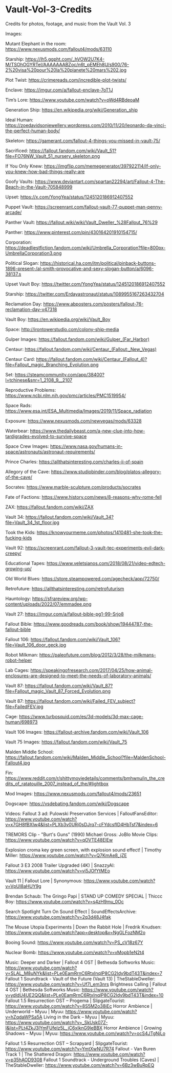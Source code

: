 # Vault-Vol-3-Credits
Credits for photos, footage, and music from the Vault Vol. 3

Images:

Mutant Elephant in the room: https://www.nexusmods.com/fallout4/mods/63110

Starship: https://lh5.ggpht.com/_hVOW2U7K4-M/TSOhOGYRTeI/AAAAAAABZoc/n6t_pEMEh8U/s900/76-2%20visa%20pour%20la%20planete%20mars%202.jpg

Plot Twist: https://crimereads.com/incredible-plot-twists/

Enclave: https://imgur.com/a/fallout-enclave-7oT1J

Tim’s Lore: https://www.youtube.com/watch?v=oWd4RBdeoaM

Generation Ship: https://en.wikipedia.org/wiki/Generation_ship

Ideal Human: https://zoedavidsonjewellery.wordpress.com/2010/11/20/leonardo-da-vinci-the-perfect-human-body/

Skeleton: https://gamerant.com/fallout-4-things-you-missed-in-vault-75/

Sacrificed: https://fallout.fandom.com/wiki/Vault_51?file=FO76NW_Vault_51_nursery_skeleton.png

If You Only Knew: https://imgflip.com/memegenerator/397922114/If-only-you-knew-how-bad-things-really-are

Goofy Vaults: https://www.deviantart.com/spartan22294/art/Fallout-4-The-Beach-in-the-Vault-705848999

Upset: https://x.com/YongYea/status/1245120186912407552

Puppet Vault: https://screenrant.com/fallout-vault-77-puppet-man-penny-arcade/

Panther Vault: https://fallout.wiki/wiki/Vault_Dweller_%28Fallout_76%29

Panther: https://www.pinterest.com/pin/430164201910154715/

Corporation: https://deadliestfiction.fandom.com/wiki/Umbrella_Corporation?file=800px-UmbrellaCorporation3.png

Political Slogan: https://historical.ha.com/itm/political/pinback-buttons-1896-present-/al-smith-provocative-and-sexy-slogan-button/a/6096-38137.s	

Upset Vault Boy: https://twitter.com/YongYea/status/1245120186912407552

Starship: https://twitter.com/Erdayastronaut/status/1089955167263432704

Reclamation Day: https://www.abposters.com/posters/fallout-76-reclamation-day-v47318

Vault Boy: https://en.wikipedia.org/wiki/Vault_Boy

Space: http://irontowerstudio.com/colony-ship-media

Gulper Images: https://fallout.fandom.com/wiki/Gulper_(Far_Harbor)

Centaur: https://fallout.fandom.com/wiki/Centaur_(Fallout:_New_Vegas)

Centaur Card: https://fallout.fandom.com/wiki/Centaur_(Fallout_4)?file=Fallout_magic_Branching_Evolution.png

Set: https://steamcommunity.com/app/38400?l=tchinese&snr=1_2108_9__2107

Reproductive Problems: https://www.ncbi.nlm.nih.gov/pmc/articles/PMC1519954/

Space Rads: https://www.esa.int/ESA_Multimedia/Images/2019/11/Space_radiation

Exposure: https://www.nexusmods.com/newvegas/mods/63328

Waterbear: https://www.thedailybeast.com/a-new-clue-into-how-tardigrades-evolved-to-survive-space

Space Crew Images: https://www.nasa.gov/humans-in-space/astronauts/astronaut-requirements/

Prince Charles: https://allthatsinteresting.com/charles-ii-of-spain

Allegory of the Cave: https://www.studiobinder.com/blog/platos-allegory-of-the-cave/

Socrates: https://www.marble-sculpture.com/products/socrates

Fate of Factions: https://www.history.com/news/8-reasons-why-rome-fell

ZAX: https://fallout.fandom.com/wiki/ZAX

Vault 34: https://fallout.fandom.com/wiki/Vault_34?file=Vault_34_1st_floor.jpg

Took the Kids: https://knowyourmeme.com/photos/1410481-she-took-the-fucking-kids

Vault 92: https://screenrant.com/fallout-3-vault-tec-experiments-evil-dark-creepy/

Educational Tapes: https://www.veletsianos.com/2018/08/21/video-edtech-growing-up/

Old World Blues: https://store.steampowered.com/agecheck/app/72750/

Retrofuture: https://allthatsinteresting.com/retrofuturism

Hauntology: https://sfrareview.org/wp-content/uploads/2022/07/emmadee.png

Vault 27: https://imgur.com/a/fallout-bible-pg1-99-Srjo8

Fallout Bible: https://www.goodreads.com/book/show/19444787-the-fallout-bible

Fallout 106: https://fallout.fandom.com/wiki/Vault_106?file=Vault_106_door_geck.jpg

Robot Milkman: https://paleofuture.com/blog/2012/3/28/the-milkmans-robot-helper

Lab Cages: https://speakingofresearch.com/2017/04/25/how-animal-enclosures-are-designed-to-meet-the-needs-of-laboratory-animals/

Vault 87: https://fallout.fandom.com/wiki/Vault_87?file=Fallout_magic_Vault_87_Forced_Evolution.png

Vault 87: https://fallout.fandom.com/wiki/Failed_FEV_subject?file=FailedFEV.jpg

Cage: https://www.turbosquid.com/es/3d-models/3d-max-cage-human/698973

Vault 106 Images: https://fallout-archive.fandom.com/wiki/Vault_106

Vault 75 Images: https://fallout.fandom.com/wiki/Vault_75

Malden Middle School: https://fallout.fandom.com/wiki/Malden_Middle_School?file=MaldenSchool-Fallout4.jpg

Fin: https://www.reddit.com/r/shittymoviedetails/comments/bmhwnu/in_the_credits_of_ratatouille_2007_instead_of_the/#lightbox

Mod Images: https://www.nexusmods.com/fallout4/mods/23651

Dogscape: https://vsdebating.fandom.com/wiki/Dogscape

Videos:
Fallout 3 ad: Pulowski Preservation Services | FalloutFansEditor: https://www.youtube.com/watch?v=x7GH8fBXIw4&list=PLXb3v0URj0sDJrq7-cFYdcsfID4HbTsf7&index=6

TREMORS Clip - "Burt's Guns" (1990) Michael Gross: JoBlo Movie Clips: https://www.youtube.com/watch?v=qOVTE48ElEw

Explosion croma key green screen, with explosion sound effect! | 
Timothy Miller: https://www.youtube.com/watch?v=Q7KmAe8_jZE

Fallout 3 E3 2008 Trailer Upgraded (4K) | SnazzyAI: https://www.youtube.com/watch?v=vj5JOfYtMEo

Vault 11 | Fallout Lore | Synonymous: https://www.youtube.com/watch?v=VpUI8aHUY9g

Brendan Schaub: The Gringo Papi | STAND UP COMEDY SPECIAL | Thiccc Boy: 
https://www.youtube.com/watch?v=s4zH9mu_0Oc

Search Spotlight Turn On Sound Effect | SoundEffectsArchive: https://www.youtube.com/watch?v=2q3d48J4fak

The Mouse Utopia Experiments | Down the Rabbit Hole | Fredrik Knudsen: https://www.youtube.com/watch?app=desktop&v=NgGLFozNM2o

Booing Sound: https://www.youtube.com/watch?v=PS_cV18z67Y

Nuclear Bomb: https://www.youtube.com/watch?v=vMopb1eN2t4

Music:
Deeper and Darker | Fallout 4 OST | Bethesda Softworks Music: https://www.youtube.com/watch?v=SLAL_M8uNYk&list=PLe0EamRrnC6RtxInqlP8CG2Idy9bdT43T&index=7
Fallout 1 Soundtrack - Vault of the Future (Vault 13) | TheStableDweller: https://www.youtube.com/watch?v=Uf7l_em3nrs
Brightness Calling | Fallout 4 OST | Bethesda Softworks Music: https://www.youtube.com/watch?v=ydldU4UE2QQ&list=PLe0EamRrnC6RtxInqlP8CG2Idy9bdT43T&index=10
Fallout 1.5 Resurrection OST – Progema | SlipgateTourist: https://www.youtube.com/watch?v=8S5M2o38iEc
Horror Ambience | Underworld – Myuu | Myuu: https://www.youtube.com/watch?v=hZqdaWPSa5A
Living in the Dark – Myuu | Myuu: https://www.youtube.com/watch?v=_SkUsk07Z-I&list=PLt4ZkJ3lYmFUfelz5L_jC6xIknG9leBBX
Horror Ambience | Growing Shadows – Myuu | Myuu: https://www.youtube.com/watch?v=ocS4JTgNjLo

Fallout 1.5 Resurrection OST – Scrapyard | SlipgateTourist: https://www.youtube.com/watch?v=YmtXwNU7R74
Fallout - Van Buren Track 1 | The Shattered Dragon: https://www.youtube.com/watch?v=p35hAOD9308
Fallout 1 Soundtrack - Underground Troubles (Caves) | TheStableDweller: https://www.youtube.com/watch?v=6Bz3wBuRpEQ
